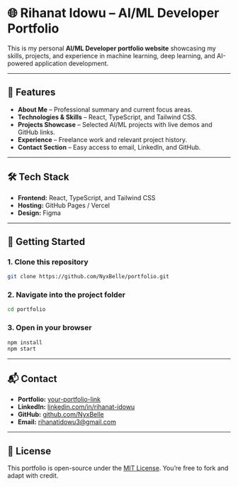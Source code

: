 # 🌐 Rihanat Idowu – AI/ML Developer Portfolio

This is my personal **AI/ML Developer portfolio website** showcasing my skills, projects, and experience in machine learning, deep learning, and AI-powered application development.

---

## 📌 Features

* **About Me** – Professional summary and current focus areas.
* **Technologies & Skills** – React, TypeScript, and Tailwind CSS.
* **Projects Showcase** – Selected AI/ML projects with live demos and GitHub links.
* **Experience** – Freelance work and relevant project history.
* **Contact Section** – Easy access to email, LinkedIn, and GitHub.

---

## 🛠️ Tech Stack

* **Frontend:** React, TypeScript, and Tailwind CSS
* **Hosting:** GitHub Pages / Vercel
* **Design:**  Figma

---

## 🚀 Getting Started

### 1. Clone this repository

```bash
git clone https://github.com/NyxBelle/portfolio.git
```

### 2. Navigate into the project folder

```bash
cd portfolio
```

### 3. Open in your browser

```bash
npm install
npm start
```

---

## 📬 Contact

* **Portfolio:** [your-portfolio-link](#)
* **LinkedIn:** [linkedin.com/in/rihanat-idowu](https://www.linkedin.com/in/rihanat-idowu)
* **GitHub:** [github.com/NyxBelle](https://github.com/NyxBelle)
* **Email:** [rihanatidowu3@gmail.com](mailto:rihanatidowu3@gmail.com)

---

## 📄 License

This portfolio is open-source under the [MIT License](LICENSE). You’re free to fork and adapt with credit.
